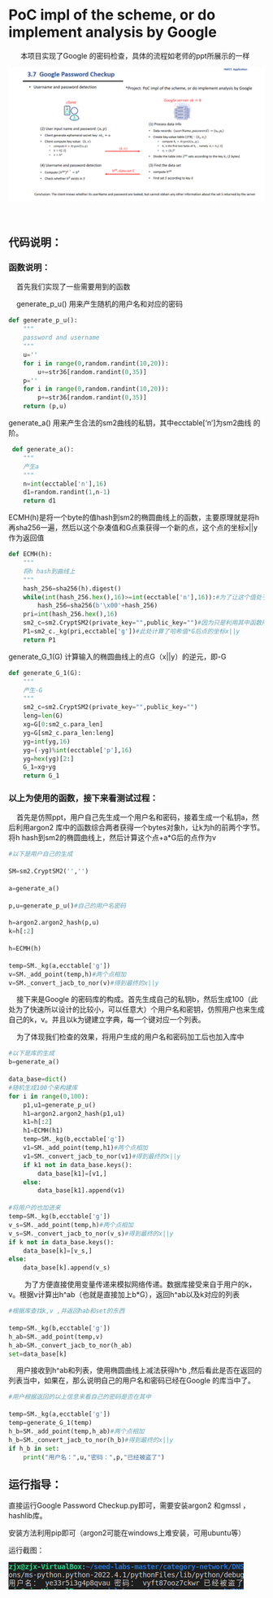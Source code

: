 # PoC impl of the scheme, or do implement analysis by Google

      本项目实现了Google 的密码检查，具体的流程如老师的ppt所展示的一样



![是](./ppt.png)

    

## 代码说明：

### 函数说明：

    首先我们实现了一些需要用到的函数

    generate_p_u() 用来产生随机的用户名和对应的密码

```python
def generate_p_u():
    """
    password and username 
    """
    u=''
    for i in range(0,random.randint(10,20)):
        u+=str36[random.randint(0,35)]
    p=''
    for i in range(0,random.randint(10,20)):
        p+=str36[random.randint(0,35)]
    return (p,u)
```

generate_a() 用来产生合法的sm2曲线的私钥，其中ecctable[‘n’]为sm2曲线 的阶。

```python
 def generate_a():
    """
    产生a
    """
    n=int(ecctable['n'],16)
    d1=random.randint(1,n-1)
    return d1
```

ECMH(h)是将一个byte的值hash到sm2的椭圆曲线上的函数，主要原理就是将h 再sha256一遍，然后以这个杂凑值和G点乘获得一个新的点，这个点的坐标x||y作为返回值

```python
def ECMH(h):
    """
    将h hash到曲线上
    """
    hash_256=sha256(h).digest()
    while(int(hash_256.hex(),16)>=int(ecctable['n'],16)):#为了让这个值处于（0，n-1）之间，如果大了就加盐
        hash_256=sha256(b'\x00'+hash_256)
    pri=int(hash_256.hex(),16)
    sm2_c=sm2.CryptSM2(private_key="",public_key="")#因为只是利用其中函数所以不设置公钥私钥
    P1=sm2_c._kg(pri,ecctable['g'])#此处计算了哈希值*G后点的坐标x||y
    return P1
```

generate_G_1(G)     计算输入的椭圆曲线上的点G（x||y）的逆元，即-G

```python
def generate_G_1(G):
    """
    产生-G
    """
    sm2_c=sm2.CryptSM2(private_key="",public_key="")
    leng=len(G)
    xg=G[0:sm2_c.para_len]
    yg=G[sm2_c.para_len:leng]
    yg=int(yg,16)
    yg=(-yg)%int(ecctable['p'],16)
    yg=hex(yg)[2:]
    G_1=xg+yg
    return G_1
```

### 以上为使用的函数，接下来看测试过程：


    首先是仿照ppt，用户自己先生成一个用户名和密码，接着生成一个私钥a，然后利用argon2 库中的函数综合两者获得一个bytes对象h，让k为h的前两个字节。将h hash到sm2的椭圆曲线上，然后计算这个点+a*G后的点作为v

```python
#以下是用户自己的生成

SM=sm2.CryptSM2('','')

a=generate_a()

p,u=generate_p_u()#自己的用户名密码

h=argon2.argon2_hash(p,u)
k=h[:2]

h=ECMH(h)

temp=SM._kg(a,ecctable['g'])
v=SM._add_point(temp,h)#两个点相加
v=SM._convert_jacb_to_nor(v)#得到最终的x||y
```

    接下来是Google 的密码库的构成。首先生成自己的私钥b，然后生成100（此处为了快速所以设计的比较小，可以任意大）个用户名和密钥，仿照用户也来生成自己的k，v。并且以k为键建立字典，每一个键对应一个列表。

    为了体现我们检查的效果，将用户生成的用户名和密码加工后也加入库中

```python
#以下是库的生成
b=generate_a()

data_base=dict()
#随机生成100个来构建库
for i in range(0,100):
    p1,u1=generate_p_u()
    h1=argon2.argon2_hash(p1,u1)
    k1=h[:2]
    h1=ECMH(h1)
    temp=SM._kg(b,ecctable['g'])
    v1=SM._add_point(temp,h1)#两个点相加
    v1=SM._convert_jacb_to_nor(v1)#得到最终的x||y
    if k1 not in data_base.keys():
        data_base[k1]=[v1,]
    else:
        data_base[k1].append(v1)
    
#将用户的也加进来
temp=SM._kg(b,ecctable['g'])
v_s=SM._add_point(temp,h)#两个点相加
v_s=SM._convert_jacb_to_nor(v_s)#得到最终的x||y
if k not in data_base.keys():
    data_base[k]=[v_s,]
else:
    data_base[k].append(v_s)
```

        为了方便直接使用变量传递来模拟网络传递。数据库接受来自于用户的k，v。根据v计算出h^ab（也就是直接加上b*G），返回h^ab以及k对应的列表

```python
#根据库查找k,v ,并返回hab和set的东西

temp=SM._kg(b,ecctable['g'])
h_ab=SM._add_point(temp,v)
h_ab=SM._convert_jacb_to_nor(h_ab)
set=data_base[k]
```

    用户接收到h^ab和列表，使用椭圆曲线上减法获得h^b ,然后看此是否在返回的列表当中，如果在，那么说明自己的用户名和密码已经在Google 的库当中了。

```python
#用户根据返回的以上信息来看自己的密码是否在其中

temp=SM._kg(a,ecctable['g'])
temp=generate_G_1(temp)
h_b=SM._add_point(temp,h_ab)#两个点相加
h_b=SM._convert_jacb_to_nor(h_b)#得到最终的x||y
if h_b in set:
    print("用户名：",u,"密码：",p,"已经被盗了")
```



## 运行指导：

直接运行Google Password Checkup.py即可，需要安装argon2 和gmssl ，hashlib库。

安装方法利用pip即可（argon2可能在windows上难安装，可用ubuntu等）

运行截图：

![啊](./结果.png)
